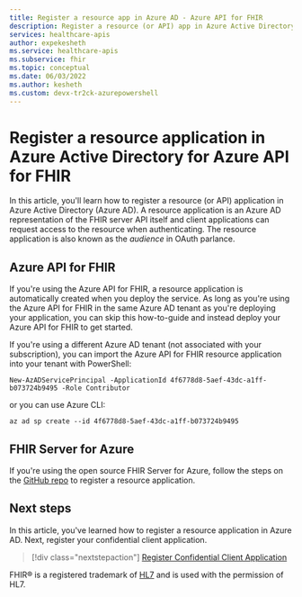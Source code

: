 ```yaml
---
title: Register a resource app in Azure AD - Azure API for FHIR
description: Register a resource (or API) app in Azure Active Directory, so that client applications can request access to the resource when authenticating.
services: healthcare-apis
author: expekesheth
ms.service: healthcare-apis
ms.subservice: fhir
ms.topic: conceptual
ms.date: 06/03/2022
ms.author: kesheth
ms.custom: devx-tr2ck-azurepowershell
---
```


# Register a resource application in Azure Active Directory for Azure API for FHIR

In this article, you'll learn how to register a resource (or API) application in Azure Active Directory (Azure AD). A resource application is an Azure AD representation of the FHIR server API itself and client applications can request access to the resource when authenticating. The resource application is also known as the *audience* in OAuth parlance.

## Azure API for FHIR

If you're using the Azure API for FHIR, a resource application is automatically created when you deploy the service. As long as you're using the Azure API for FHIR in the same Azure AD tenant as you're deploying your application, you can skip this how-to-guide and instead deploy your Azure API for FHIR to get started.

If you're using a different Azure AD tenant (not associated with your subscription), you can import the Azure API for FHIR resource application into your tenant with
PowerShell:

```azurepowershell-interactive
New-AzADServicePrincipal -ApplicationId 4f6778d8-5aef-43dc-a1ff-b073724b9495 -Role Contributor
```

or you can use Azure CLI:

```azurecli-interactive
az ad sp create --id 4f6778d8-5aef-43dc-a1ff-b073724b9495
```

## FHIR Server for Azure

If you're using the open source FHIR Server for Azure, follow the steps on the [GitHub repo](https://github.com/microsoft/fhir-server/blob/master/docs/Register-Resource-Application.md) to register a resource application.

## Next steps

In this article, you've learned how to register a resource application in Azure AD. Next, register your confidential client application.

>[!div class="nextstepaction"]
>[Register Confidential Client Application](register-confidential-azure-ad-client-app.md)

FHIR&#174; is a registered trademark of [HL7](https://hl7.org/fhir/) and is used with the permission of HL7.